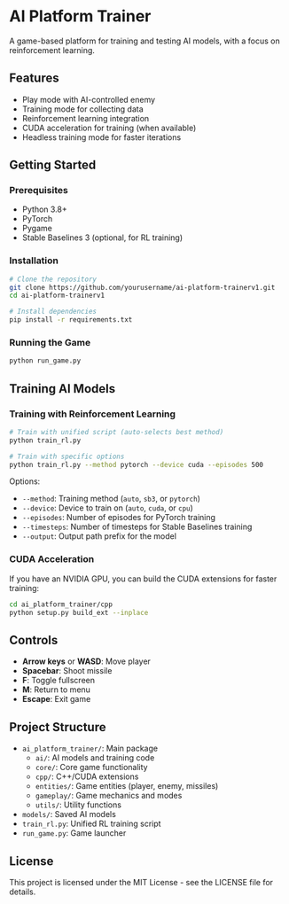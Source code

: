 # AI Platform Trainer

A game-based platform for training and testing AI models, with a focus on reinforcement learning.

## Features

- Play mode with AI-controlled enemy
- Training mode for collecting data
- Reinforcement learning integration
- CUDA acceleration for training (when available)
- Headless training mode for faster iterations

## Getting Started

### Prerequisites

- Python 3.8+
- PyTorch
- Pygame
- Stable Baselines 3 (optional, for RL training)

### Installation

```bash
# Clone the repository
git clone https://github.com/yourusername/ai-platform-trainerv1.git
cd ai-platform-trainerv1

# Install dependencies
pip install -r requirements.txt
```

### Running the Game

```bash
python run_game.py
```

## Training AI Models

### Training with Reinforcement Learning

```bash
# Train with unified script (auto-selects best method)
python train_rl.py

# Train with specific options
python train_rl.py --method pytorch --device cuda --episodes 500
```

Options:
- `--method`: Training method (`auto`, `sb3`, or `pytorch`)
- `--device`: Device to train on (`auto`, `cuda`, or `cpu`)
- `--episodes`: Number of episodes for PyTorch training
- `--timesteps`: Number of timesteps for Stable Baselines training
- `--output`: Output path prefix for the model

### CUDA Acceleration

If you have an NVIDIA GPU, you can build the CUDA extensions for faster training:

```bash
cd ai_platform_trainer/cpp
python setup.py build_ext --inplace
```

## Controls

- **Arrow keys** or **WASD**: Move player
- **Spacebar**: Shoot missile
- **F**: Toggle fullscreen
- **M**: Return to menu
- **Escape**: Exit game

## Project Structure

- `ai_platform_trainer/`: Main package
  - `ai/`: AI models and training code
  - `core/`: Core game functionality
  - `cpp/`: C++/CUDA extensions
  - `entities/`: Game entities (player, enemy, missiles)
  - `gameplay/`: Game mechanics and modes
  - `utils/`: Utility functions
- `models/`: Saved AI models
- `train_rl.py`: Unified RL training script
- `run_game.py`: Game launcher

## License

This project is licensed under the MIT License - see the LICENSE file for details.